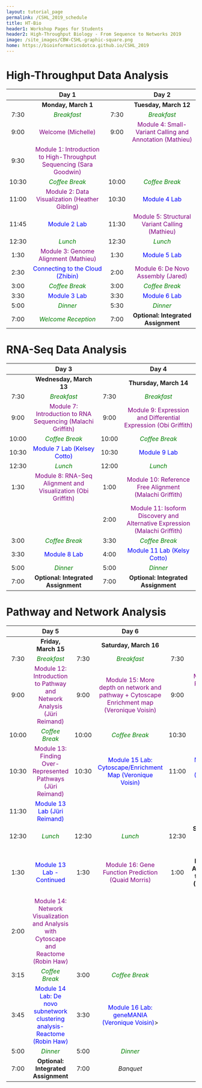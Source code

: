 ```yaml
---
layout: tutorial_page
permalink: /CSHL_2019_schedule
title: HT-Bio
header1: Workshop Pages for Students
header2: High-Throughput Biology - From Sequence to Networks 2019
image: /site_images/CBW-CSHL-graphic-square.png
home: https://bioinformaticsdotca.github.io/CSHL_2019
---
```


# High-Throughput Data Analysis

| | **Day 1** | | **Day 2** |
| :---: | :---: | :---: | :---: |
| | **Monday, March 1** | | **Tuesday, March 12** |
| 7:30 | <font color="green">*Breakfast*</font> | 7:30 | <font color="green">*Breakfast*</font> |
| 9:00 | <font color="purple">Welcome (Michelle)</font> | 9:00 | <font color="purple">Module 4: Small-Variant Calling and Annotation (Mathieu)</font> |
| 9:30 | <font color="purple">Module 1: Introduction to High-Throughput Sequencing (Sara Goodwin)</font> | | |
| 10:30 | <font color="green">*Coffee Break*</font> | 10:00 | <font color="green">*Coffee Break*</font> |
| 11:00 | <font color="purple">Module 2: Data Visualization (Heather Gibling) </font> | 10:30 | <font color="blue">Module 4 Lab</font> |
| 11:45 | <font color="blue">Module 2 Lab</font> | 11:30 | <font color="purple">Module 5: Structural Variant Calling (Mathieu)</font> |
| 12:30 | <font color="green">*Lunch*</font> | 12:30 | <font color="green">*Lunch*</font> |
| 1:30 | <font color="purple">Module 3: Genome Alignment (Mathieu) </font> | 1:30 | <font color="blue">Module 5 Lab</font> |
| 2:30 | <font color="blue">Connecting to the Cloud (Zhibin)</font> | 2:00 | <font color="purple">Module 6: De Novo Assembly (Jared)</font> |
| 3:00 | <font color="green">*Coffee Break*</font> | 3:00 | <font color="green">*Coffee Break*</font> |
| 3:30 | <font color="blue">Module 3 Lab</font> | 3:30 | <font color="blue">Module 6 Lab</font> |
| 5:00 | <font color="green">*Dinner*</font> | 5:30 | <font color="green">*Dinner*</font> |
| 7:00 | <font color="green">*Welcome Reception*</font> | 7:00 | **Optional: Integrated Assignment** |

# RNA-Seq Data Analysis

| | **Day 3** | | **Day 4** |
| :---: | :---: | :---: | :---: |
| | **Wednesday, March 13** | | **Thursday, March 14** |
| 7:30 | <font color="green">*Breakfast*</font> | 7:30 | <font color="green">*Breakfast*</font> |
| 9:00 | <font color="purple">Module 7: Introduction to RNA Sequencing (Malachi Griffith)</font> | 9:00 | <font color="purple">Module 9: Expression and Differential Expression (Obi Griffith)</font> |
| 10:00 | <font color="green">*Coffee Break*</font> | 10:00 | <font color="green">*Coffee Break*</font> |
| 10:30 |  <font color="blue">Module 7 Lab (Kelsey Cotto)</font> | 10:30 |  <font color="blue">Module 9 Lab</font> |
| 12:30 | <font color="green">*Lunch*</font> | 12:00 | <font color="green">*Lunch*</font> |
| 1:30 |  <font color="purple">Module 8: RNA-Seq Alignment and Visualization (Obi Griffith)</font> | 1:00 | <font color="purple">Module 10: Reference Free Alignment (Malachi Griffith)</font> |
| | | 2:00 | <font color="purple">Module 11: Isoform Discovery and Alternative Expression (Malachi Griffith)</font> |
| 3:00 | <font color="green">*Coffee Break*</font> | 3:30 | <font color="green">*Coffee Break*</font> |
| 3:30 |  <font color="blue">Module 8 Lab</font> | 4:00 | <font color="blue">Module 11 Lab (Kelsy Cotto)</font> |
| 5:00 | <font color="green">*Dinner*</font> | 5:00 | <font color="green">*Dinner*</font> |
| 7:00 | **Optional: Integrated Assignment** | 7:00 | **Optional: Integrated Assignment** |

# Pathway and Network Analysis

| | **Day 5** | | **Day 6** | | **Day 7** |
| :---: | :---: | :---: | :---: | :---: | :---: |
| | **Friday, March 15** | | **Saturday, March 16** | | **Sunday, March 17** |
| 7:30 | <font color="green">*Breakfast*</font> | 7:30 | <font color="green">*Breakfast*</font> | 7:30 | <font color="green">*Breakfast*</font> |
| 9:00 | <font color="purple">Module 12: Introduction to Pathway and Network Analysis (Jüri Reimand)</font> | 9:00 | <font color="purple">Module 15: More depth on network and pathway + Cytoscape Enrichment map (Veronique Voisin)</font> | 9:00 | <font color="purple">Module 17: Regulatory Network Analysis (Michael Hoffman)</font> |
| 10:00 | <font color="green">*Coffee Break*</font> | 10:00 | <font color="green">*Coffee Break*</font> | 10:30 | <font color="green">*Coffee Break*</font> |
| 10:30 | <font color="purple">Module 13: Finding Over-Represented Pathways (Jüri Reimand)</font> | 10:30 | <font color="blue">Module 15 Lab: Cytoscape/Enrichment Map (Veronique Voisin) </font> | 11:00 |  <font color="blue">Module 17 Lab (Veronique Voisin)</font> |
| 11:30 | <font color="blue">Module 13 Lab (Jüri Reimand)</font> | | | | |
| 12:30 | <font color="green">*Lunch*</font> | 12:30 | <font color="green">*Lunch*</font> | 12:30 | **Survey and Closing Remarks** |
| 1:30 | <font color="blue">Module 13 Lab - Continued</font> | 1:30 | <font color="purple">Module 16: Gene Function Prediction (Quaid Morris)</font> | 1:00 | **Optional: Integrated Assignment to 3:00pm (Veronique Voisin)** |
| 2:00 | <font color="purple">Module 14:  Network Visualization and Analysis with Cytoscape and Reactome (Robin Haw)</font> | | |  | |
| 3:15 | <font color="green">*Coffee Break*</font> | 3:00 | <font color="green">*Coffee Break*</font> | | |
| 3:45 | <font color="blue">Module 14 Lab: De novo subnetwork clustering analysis- Reactome (Robin Haw)</font> | 3:30 | <font color="blue">Module 16 Lab: geneMANIA (Veronique Voisin)</font>> | | |
| 5:00 | <font color="green">*Dinner*</font> | 5:00 | <font color="green">*Dinner*</font> | | |
| 7:00 | **Optional: Integrated Assignment** | 7:00 | *Banquet* | | |


